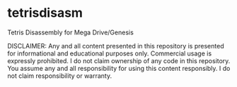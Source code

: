 # tetrisdisasm
Tetris Disassembly for Mega Drive/Genesis

DISCLAIMER: Any and all content presented in this repository is presented for informational and educational purposes only. Commercial usage is expressly prohibited. I do not claim ownership of any code in this repository. You assume any and all responsibility for using this content responsibly. I do not claim responsibility or warranty.
